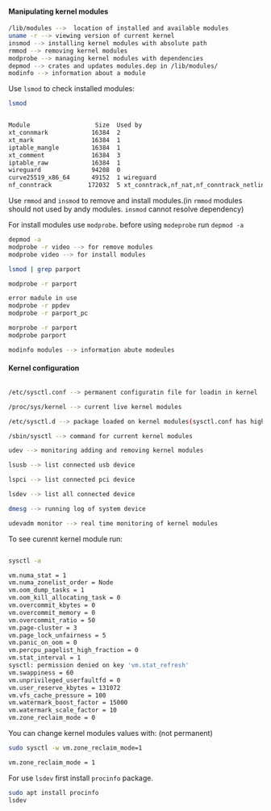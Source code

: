 #### Manipulating kernel modules

```bash
/lib/modules -->  location of installed and available modules
uname -r --> viewing version of current kernel
insmod --> installing kernel modules with absolute path
rmmod --> removing kernel modules
modprobe --> managing kernel modules with dependencies
depmod --> crates and updates modules.dep in /lib/modules/
modinfo --> information about a module
```

Use `lsmod` to check installed modules:

```bash
lsmod


Module                  Size  Used by
xt_connmark            16384  2
xt_mark                16384  1
iptable_mangle         16384  1
xt_comment             16384  3
iptable_raw            16384  1
wireguard              94208  0
curve25519_x86_64      49152  1 wireguard
nf_conntrack          172032  5 xt_conntrack,nf_nat,nf_conntrack_netlink,xt_connmark,xt_MASQUERADE
```

Use `rmmod` and `insmod` to remove and install modules.(in `rmmod` modules should not used by andy modules. `insmod` cannot resolve dependency)

For install modules use `modprobe`. before using `modeprobe` run `depmod -a`

```bash
depmod -a
modprobe -r video --> for remove modules
modprobe video --> for install modules

lsmod | grep parport

modprobe -r parport

error madule in use 
modprobe -r ppdev
modprobe -r parport_pc

morprobe -r parport
modprobe parport
```

```bash
modinfo modules --> information abute modeules
```


#### Kernel configuration

```bash

/etc/sysctl.conf --> permanent configuratin file for loadin in kernel

/proc/sys/kernel --> current live kernel modules

/etc/sysctl.d --> package loaded on kernel modules(sysctl.conf has higher priority and override this)

/sbin/sysctl --> command for current kernel modules

udev --> monitoring adding and removing kernel modules

lsusb --> list connected usb device

lspci --> list connected pci device

lsdev --> list all connected device

dmesg --> running log of system device

udevadm monitor --> real time monitoring of kernel modules

```

To see curennt kernel module run:

```bash

sysctl -a

vm.numa_stat = 1
vm.numa_zonelist_order = Node
vm.oom_dump_tasks = 1
vm.oom_kill_allocating_task = 0
vm.overcommit_kbytes = 0
vm.overcommit_memory = 0
vm.overcommit_ratio = 50
vm.page-cluster = 3
vm.page_lock_unfairness = 5
vm.panic_on_oom = 0
vm.percpu_pagelist_high_fraction = 0
vm.stat_interval = 1
sysctl: permission denied on key 'vm.stat_refresh'
vm.swappiness = 60
vm.unprivileged_userfaultfd = 0
vm.user_reserve_kbytes = 131072
vm.vfs_cache_pressure = 100
vm.watermark_boost_factor = 15000
vm.watermark_scale_factor = 10
vm.zone_reclaim_mode = 0

```

You can change kernel modules values with: (not permanent)

```bash
sudo sysctl -w vm.zone_reclaim_mode=1

vm.zone_reclaim_mode = 1
```

For use `lsdev` first install `procinfo` package.

```bash
sudo apt install procinfo
lsdev
```



